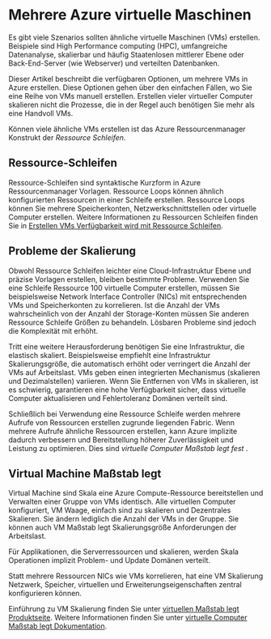 <properties
    pageTitle="Erstellen mehrerer virtueller Maschinen | Microsoft Azure"
    description="Optionen für das Erstellen mehrerer virtueller Computer unter Windows"
    services="virtual-machines-windows"
    documentationCenter=""
    authors="gbowerman"
    manager="timlt"
    editor=""
    tags="azure-resource-manager"/>

<tags
    ms.service="virtual-machines-windows"
    ms.workload="na"
    ms.tgt_pltfrm="na"
    ms.devlang="na"
    ms.topic="article"
    ms.date="10/25/2016"
    ms.author="guybo"/>

# <a name="create-multiple-azure-virtual-machines"></a>Mehrere Azure virtuelle Maschinen

Es gibt viele Szenarios sollten ähnliche virtuelle Maschinen (VMs) erstellen. Beispiele sind High Performance computing (HPC), umfangreiche Datenanalyse, skalierbar und häufig Staatenlosen mittlerer Ebene oder Back-End-Server (wie Webserver) und verteilten Datenbanken.

Dieser Artikel beschreibt die verfügbaren Optionen, um mehrere VMs in Azure erstellen. Diese Optionen gehen über den einfachen Fällen, wo Sie eine Reihe von VMs manuell erstellen. Erstellen vieler virtueller Computer skalieren nicht die Prozesse, die in der Regel auch benötigen Sie mehr als eine Handvoll VMs.

Können viele ähnliche VMs erstellen ist das Azure Ressourcenmanager Konstrukt der _Ressource Schleifen_.

## <a name="resource-loops"></a>Ressource-Schleifen

Ressource-Schleifen sind syntaktische Kurzform in Azure Ressourcenmanager Vorlagen. Ressource Loops können ähnlich konfigurierten Ressourcen in einer Schleife erstellen. Ressource Loops können Sie mehrere Speicherkonten, Netzwerkschnittstellen oder virtuelle Computer erstellen. Weitere Informationen zu Ressourcen Schleifen finden Sie in [Erstellen VMs Verfügbarkeit wird mit Ressource Schleifen](https://azure.microsoft.com/documentation/templates/201-vm-copy-index-loops/).

## <a name="challenges-of-scale"></a>Probleme der Skalierung

Obwohl Ressource Schleifen leichter eine Cloud-Infrastruktur Ebene und präzise Vorlagen erstellen, bleiben bestimmte Probleme. Verwenden Sie eine Schleife Ressource 100 virtuelle Computer erstellen, müssen Sie beispielsweise Network Interface Controller (NICs) mit entsprechenden VMs und Speicherkonten zu korrelieren. Ist die Anzahl der VMs wahrscheinlich von der Anzahl der Storage-Konten müssen Sie anderen Ressource Schleife Größen zu behandeln. Lösbaren Probleme sind jedoch die Komplexität mit erhöht.

Tritt eine weitere Herausforderung benötigen Sie eine Infrastruktur, die elastisch skaliert. Beispielsweise empfiehlt eine Infrastruktur Skalierungsgröße, die automatisch erhöht oder verringert die Anzahl der VMs auf Arbeitslast. VMs geben einen integrierten Mechanismus (skalieren und Dezimalstellen) variieren. Wenn Sie Entfernen von VMs in skalieren, ist es schwierig, garantieren eine hohe Verfügbarkeit sicher, dass virtuelle Computer aktualisieren und Fehlertoleranz Domänen verteilt sind.

Schließlich bei Verwendung eine Ressource Schleife werden mehrere Aufrufe von Ressourcen erstellen zugrunde liegenden Fabric. Wenn mehrere Aufrufe ähnliche Ressourcen erstellen, kann Azure implizite dadurch verbessern und Bereitstellung höherer Zuverlässigkeit und Leistung zu optimieren. Dies sind _virtuelle Computer Maßstab legt fest_ .

## <a name="virtual-machine-scale-sets"></a>Virtual Machine Maßstab legt

Virtual Machine sind Skala eine Azure Compute-Ressource bereitstellen und Verwalten einer Gruppe von VMs identisch. Alle virtuellen Computer konfiguriert, VM Waage, einfach sind zu skalieren und Dezentrales Skalieren. Sie ändern lediglich die Anzahl der VMs in der Gruppe. Sie können auch VM Maßstab legt Skalierungsgröße Anforderungen der Arbeitslast.

Für Applikationen, die Serverressourcen und skalieren, werden Skala Operationen implizit Problem- und Update Domänen verteilt.

Statt mehrere Ressourcen NICs wie VMs korrelieren, hat eine VM Skalierung Netzwerk, Speicher, virtuellen und Erweiterungseigenschaften zentral konfigurieren können.

Einführung zu VM Skalierung finden Sie unter [virtuellen Maßstab legt Produktseite](https://azure.microsoft.com/services/virtual-machine-scale-sets/). Weitere Informationen finden Sie unter [virtuelle Computer Maßstab legt Dokumentation](https://azure.microsoft.com/documentation/services/virtual-machine-scale-sets/).
